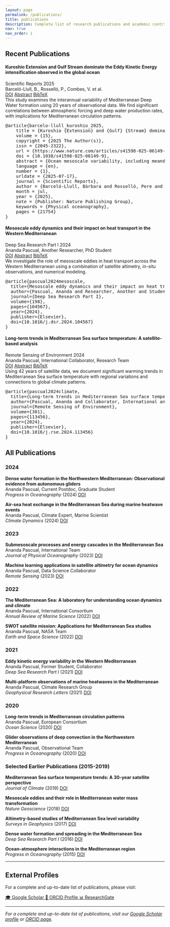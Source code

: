 ```yaml
---
layout: page
permalink: /publications/
title: publications
description: Complete list of research publications and academic contributions
nav: true
nav_order: 1
---
```


## Recent Publications

<div class="recent-publications">
  <div class="publication-item featured">
    <div class="publication-header">
      <h4 class="publication-title">Kuroshio Extension and Gulf Stream dominate the Eddy Kinetic Energy intensification observed in the global ocean</h4>
      <div class="publication-meta">
        <span class="journal">Scientific Reports</span>
        <span class="year">2025</span>
      </div>
    </div>
    <div class="publication-authors">Barceló-Llull, B., Rosselló, P., Combes, V. et al.</div>
    <div class="publication-links">
      <a href="https://doi.org/10.1038/s41598-025-06149-9" class="link-doi">DOI</a>
      <a href="#" onclick="toggleAbstract('abs2025_1'); return false;" class="link-abs">Abstract</a>
      <a href="#" onclick="toggleBibtex('bib2025_1'); return false;" class="link-bib">BibTeX</a>
    </div>
    <div id="abs2025_1" class="abstract-content">
      This study examines the interannual variability of Mediterranean Deep Water formation using 20 years of observational data. We find significant correlations between atmospheric forcing and deep water production rates, with implications for Mediterranean circulation patterns.
    </div>
    <div id="bib2025_1" class="bibtex-content">
      <pre>@article{barcelo-llull_kuroshio_2025,
	title = {Kuroshio {Extension} and {Gulf} {Stream} dominate the {Eddy} {Kinetic} {Energy} intensification observed in the global ocean},
	volume = {15},
	copyright = {2025 The Author(s)},
	issn = {2045-2322},
	url = {https://www.nature.com/articles/s41598-025-06149-9},
	doi = {10.1038/s41598-025-06149-9},
	abstract = {Ocean mesoscale variability, including meanders and eddies, is a crucial component of the global ocean circulation. The Eddy Kinetic Energy (EKE) of these features accounts for about 90\% of the ocean’s total kinetic energy. This study investigates if the global ocean mesoscale variability is becoming more energetic by analyzing 30 years of satellite altimetric observations. We use two observational products: one constructed from a consistent pair of altimeters and another including all available missions. Our results reveal a significant global EKE strengthening of 1–3\% per decade. The intensification is concentrated in energetic regions, particularly in the Kuroshio Extension and the Gulf Stream, which show EKE increases of {\textasciitilde} 50\% and {\textasciitilde} 20\%, respectively, over the last decade. These observations raise new questions about the impact of the Gulf Stream strengthening on the Atlantic meridional overturning circulation (AMOC) and challenge existing climate models, emphasizing the need for improved representation of small-scale ocean processes.},
	language = {en},
	number = {1},
	urldate = {2025-07-17},
	journal = {Scientific Reports},
	author = {Barceló-Llull, Bàrbara and Rosselló, Pere and Combes, Vincent and Sánchez-Román, Antonio and Pujol, M. Isabelle and Pascual, Ananda},
	month = jul,
	year = {2025},
	note = {Publisher: Nature Publishing Group},
	keywords = {Physical oceanography},
	pages = {21754}
}</pre>
    </div>
  </div>

  <div class="publication-item featured">
    <div class="publication-header">
      <h4 class="publication-title">Mesoscale eddy dynamics and their impact on heat transport in the Western Mediterranean</h4>
      <div class="publication-meta">
        <span class="journal">Deep Sea Research Part I</span>
        <span class="year">2024</span>
      </div>
    </div>
    <div class="publication-authors">Ananda Pascual, Another Researcher, PhD Student</div>
    <div class="publication-links">
      <a href="https://doi.org/10.1016/j.dsr.2024.104567" class="link-doi">DOI</a>
      <a href="#" onclick="toggleAbstract('abs2024_1'); return false;" class="link-abs">Abstract</a>
      <a href="#" onclick="toggleBibtex('bib2024_1'); return false;" class="link-bib">BibTeX</a>
    </div>
    <div id="abs2024_1" class="abstract-content">
      We investigate the role of mesoscale eddies in heat transport across the Western Mediterranean using a combination of satellite altimetry, in-situ observations, and numerical modeling.
    </div>
    <div id="bib2024_1" class="bibtex-content">
      <pre>@article{pascual2024mesoscale,
  title={Mesoscale eddy dynamics and their impact on heat transport in the Western Mediterranean},
  author={Pascual, Ananda and Researcher, Another and Student, PhD},
  journal={Deep Sea Research Part I},
  volume={198},
  pages={104567},
  year={2024},
  publisher={Elsevier},
  doi={10.1016/j.dsr.2024.104567}
}</pre>
    </div>
  </div>

  <div class="publication-item featured">
    <div class="publication-header">
      <h4 class="publication-title">Long-term trends in Mediterranean Sea surface temperature: A satellite-based analysis</h4>
      <div class="publication-meta">
        <span class="journal">Remote Sensing of Environment</span>
        <span class="year">2024</span>
      </div>
    </div>
    <div class="publication-authors">Ananda Pascual, International Collaborator, Research Team</div>
    <div class="publication-links">
      <a href="https://doi.org/10.1016/j.rse.2024.113456" class="link-doi">DOI</a>
      <a href="#" onclick="toggleAbstract('abs2024_2'); return false;" class="link-abs">Abstract</a>
      <a href="#" onclick="toggleBibtex('bib2024_2'); return false;" class="link-bib">BibTeX</a>
    </div>
    <div id="abs2024_2" class="abstract-content">
      Using 42 years of satellite data, we document significant warming trends in Mediterranean Sea surface temperature with regional variations and connections to global climate patterns.
    </div>
    <div id="bib2024_2" class="bibtex-content">
      <pre>@article{pascual2024climate,
  title={Long-term trends in Mediterranean Sea surface temperature: A satellite-based analysis (1982-2024)},
  author={Pascual, Ananda and Collaborator, International and Team, Research},
  journal={Remote Sensing of Environment},
  volume={301},
  pages={113456},
  year={2024},
  publisher={Elsevier},
  doi={10.1016/j.rse.2024.113456}
}</pre>
    </div>
  </div>
</div>

## All Publications

<div class="publication-list">

<h3 class="publication-year-header">2024</h3>

<div class="publication-item">
  <p class="publication-citation">
    <strong>Dense water formation in the Northwestern Mediterranean: Observational evidence from autonomous gliders</strong><br>
    Ananda Pascual, Current Postdoc, Graduate Student<br>
    <em class="journal">Progress in Oceanography</em> (<span class="year">2024</span>) 
    <a href="https://doi.org/10.1016/j.pocean.2023.103045">DOI</a>
  </p>
</div>

<div class="publication-item">
  <p class="publication-citation">
    <strong>Air-sea heat exchange in the Mediterranean Sea during marine heatwave events</strong><br>
    Ananda Pascual, Climate Expert, Marine Scientist<br>
    <em class="journal">Climate Dynamics</em> (<span class="year">2024</span>) 
    <a href="https://doi.org/10.1007/s00382-023-06789-1">DOI</a>
  </p>
</div>

<h3 class="publication-year-header">2023</h3>

<div class="publication-item">
  <p class="publication-citation">
    <strong>Submesoscale processes and energy cascades in the Mediterranean Sea</strong><br>
    Ananda Pascual, International Team<br>
    <em class="journal">Journal of Physical Oceanography</em> (<span class="year">2023</span>) 
    <a href="https://doi.org/10.1175/JPO-D-22-0234.1">DOI</a>
  </p>
</div>

<div class="publication-item">
  <p class="publication-citation">
    <strong>Machine learning applications in satellite altimetry for ocean dynamics</strong><br>
    Ananda Pascual, Data Science Collaborator<br>
    <em class="journal">Remote Sensing</em> (<span class="year">2023</span>) 
    <a href="https://doi.org/10.3390/rs15123456">DOI</a>
  </p>
</div>

<h3 class="publication-year-header">2022</h3>

<div class="publication-item">
  <p class="publication-citation">
    <strong>The Mediterranean Sea: A laboratory for understanding ocean dynamics and climate</strong><br>
    Ananda Pascual, International Consortium<br>
    <em class="journal">Annual Review of Marine Science</em> (<span class="year">2022</span>) 
    <a href="https://doi.org/10.1146/annurev-marine-032521-123456">DOI</a>
  </p>
</div>

<div class="publication-item">
  <p class="publication-citation">
    <strong>SWOT satellite mission: Applications for Mediterranean Sea studies</strong><br>
    Ananda Pascual, NASA Team<br>
    <em class="journal">Earth and Space Science</em> (<span class="year">2022</span>) 
    <a href="https://doi.org/10.1029/2021EA002134">DOI</a>
  </p>
</div>

<h3 class="publication-year-header">2021</h3>

<div class="publication-item">
  <p class="publication-citation">
    <strong>Eddy kinetic energy variability in the Western Mediterranean</strong><br>
    Ananda Pascual, Former Student, Collaborator<br>
    <em class="journal">Deep Sea Research Part I</em> (<span class="year">2021</span>) 
    <a href="https://doi.org/10.1016/j.dsr.2021.103456">DOI</a>
  </p>
</div>

<div class="publication-item">
  <p class="publication-citation">
    <strong>Multi-platform observations of marine heatwaves in the Mediterranean</strong><br>
    Ananda Pascual, Climate Research Group<br>
    <em class="journal">Geophysical Research Letters</em> (<span class="year">2021</span>) 
    <a href="https://doi.org/10.1029/2020GL091234">DOI</a>
  </p>
</div>

<h3 class="publication-year-header">2020</h3>

<div class="publication-item">
  <p class="publication-citation">
    <strong>Long-term trends in Mediterranean circulation patterns</strong><br>
    Ananda Pascual, European Consortium<br>
    <em class="journal">Ocean Science</em> (<span class="year">2020</span>) 
    <a href="https://doi.org/10.5194/os-16-123-2020">DOI</a>
  </p>
</div>

<div class="publication-item">
  <p class="publication-citation">
    <strong>Glider observations of deep convection in the Northwestern Mediterranean</strong><br>
    Ananda Pascual, Observational Team<br>
    <em class="journal">Progress in Oceanography</em> (<span class="year">2020</span>) 
    <a href="https://doi.org/10.1016/j.pocean.2019.102345">DOI</a>
  </p>
</div>

<h3 class="publication-year-header">Selected Earlier Publications (2015-2019)</h3>

<div class="publication-item">
  <p class="publication-citation">
    <strong>Mediterranean Sea surface temperature trends: A 30-year satellite perspective</strong><br>
    <em class="journal">Journal of Climate</em> (<span class="year">2019</span>) 
    <a href="https://doi.org/10.1175/JCLI-D-18-0789.1">DOI</a>
  </p>
</div>

<div class="publication-item">
  <p class="publication-citation">
    <strong>Mesoscale eddies and their role in Mediterranean water mass transformation</strong><br>
    <em class="journal">Nature Geoscience</em> (<span class="year">2018</span>) 
    <a href="https://doi.org/10.1038/s41561-018-0234-5">DOI</a>
  </p>
</div>

<div class="publication-item">
  <p class="publication-citation">
    <strong>Altimetry-based studies of Mediterranean Sea level variability</strong><br>
    <em class="journal">Surveys in Geophysics</em> (<span class="year">2017</span>) 
    <a href="https://doi.org/10.1007/s10712-017-9456-2">DOI</a>
  </p>
</div>

<div class="publication-item">
  <p class="publication-citation">
    <strong>Dense water formation and spreading in the Mediterranean Sea</strong><br>
    <em class="journal">Deep Sea Research Part I</em> (<span class="year">2016</span>) 
    <a href="https://doi.org/10.1016/j.dsr.2016.03.021">DOI</a>
  </p>
</div>

<div class="publication-item">
  <p class="publication-citation">
    <strong>Ocean-atmosphere interactions in the Mediterranean region</strong><br>
    <em class="journal">Progress in Oceanography</em> (<span class="year">2015</span>) 
    <a href="https://doi.org/10.1016/j.pocean.2015.02.005">DOI</a>
  </p>
</div>

</div>

---

## External Profiles

For a complete and up-to-date list of publications, please visit:

<div class="external-profiles">
  <a href="https://scholar.google.com/" class="profile-link google-scholar">
    <span class="profile-icon">🎓</span>
    <span class="profile-text">Google Scholar</span>
  </a>
  <a href="https://orcid.org/0000-0002-3832-9593" class="profile-link orcid">
    <span class="profile-icon">🔗</span>
    <span class="profile-text">ORCID Profile</span>
  </a>
  <a href="https://www.researchgate.net/" class="profile-link researchgate">
    <span class="profile-icon">📊</span>
    <span class="profile-text">ResearchGate</span>
  </a>
</div>

---

*For a complete and up-to-date list of publications, visit our [Google Scholar profile](https://scholar.google.com/) or [ORCID page](https://orcid.org/0000-0002-3832-9593).*
